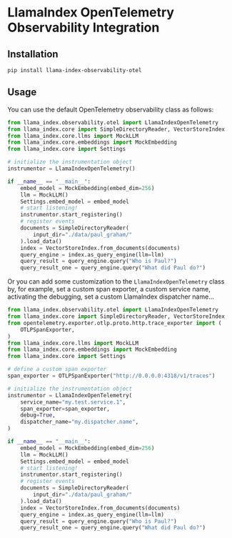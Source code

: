 # LlamaIndex OpenTelemetry Observability Integration

## Installation

```shell
pip install llama-index-observability-otel
```

## Usage

You can use the default OpenTelemetry observability class as follows:

```python
from llama_index.observability.otel import LlamaIndexOpenTelemetry
from llama_index.core import SimpleDirectoryReader, VectorStoreIndex
from llama_index.core.llms import MockLLM
from llama_index.core.embeddings import MockEmbedding
from llama_index.core import Settings

# initialize the instrumentation object
instrumentor = LlamaIndexOpenTelemetry()

if __name__ == "__main__":
    embed_model = MockEmbedding(embed_dim=256)
    llm = MockLLM()
    Settings.embed_model = embed_model
    # start listening!
    instrumentor.start_registering()
    # register events
    documents = SimpleDirectoryReader(
        input_dir="./data/paul_graham/"
    ).load_data()
    index = VectorStoreIndex.from_documents(documents)
    query_engine = index.as_query_engine(llm=llm)
    query_result = query_engine.query("Who is Paul?")
    query_result_one = query_engine.query("What did Paul do?")
```

Or you can add some customization to the `LlamaIndexOpenTelemetry` class by, for example, set a custom span exporter, a custom service name, activating the debugging, set a custom LlamaIndex dispatcher name...

```python
from llama_index.observability.otel import LlamaIndexOpenTelemetry
from llama_index.core import SimpleDirectoryReader, VectorStoreIndex
from opentelemetry.exporter.otlp.proto.http.trace_exporter import (
    OTLPSpanExporter,
)
from llama_index.core.llms import MockLLM
from llama_index.core.embeddings import MockEmbedding
from llama_index.core import Settings

# define a custom span exporter
span_exporter = OTLPSpanExporter("http://0.0.0.0:4318/v1/traces")

# initialize the instrumentation object
instrumentor = LlamaIndexOpenTelemetry(
    service_name="my.test.service.1",
    span_exporter=span_exporter,
    debug=True,
    dispatcher_name="my.dispatcher.name",
)

if __name__ == "__main__":
    embed_model = MockEmbedding(embed_dim=256)
    llm = MockLLM()
    Settings.embed_model = embed_model
    # start listening!
    instrumentor.start_registering()
    # register events
    documents = SimpleDirectoryReader(
        input_dir="./data/paul_graham/"
    ).load_data()
    index = VectorStoreIndex.from_documents(documents)
    query_engine = index.as_query_engine(llm=llm)
    query_result = query_engine.query("Who is Paul?")
    query_result_one = query_engine.query("What did Paul do?")
```
